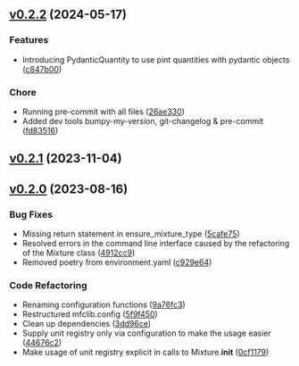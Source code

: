 <!-- insertion marker -->
<a name="v0.2.2"></a>

## [v0.2.2](https://github.com/thaeber/mfclib/compare/v0.2.1...v0.2.2) (2024-05-17)

### Features

- Introducing PydanticQuantity to use pint quantities with pydantic objects ([c847b00](https://github.com/thaeber/mfclib/commit/c847b0051750d9f5e872d2ce57a4d632117d9416))

### Chore

- Running pre-commit with all files ([26ae330](https://github.com/thaeber/mfclib/commit/26ae3300030daba4fd2b765ce2b97368ac55ca4d))
- Added dev tools bumpy-my-version, git-changelog & pre-commit ([fd83516](https://github.com/thaeber/mfclib/commit/fd8351653b14d3c57853ccf2bc7436780b0c0d69))

<a name="v0.2.1"></a>

## [v0.2.1](https://github.com/thaeber/mfclib/compare/v0.2.0...v0.2.1) (2023-11-04)

<a name="v0.2.0"></a>

## [v0.2.0](https://github.com/thaeber/mfclib/compare/f6d2a2e5728e34d8992d8136416ab95c213a7b59...v0.2.0) (2023-08-16)

### Bug Fixes

- Missing return statement in ensure_mixture_type ([5cafe75](https://github.com/thaeber/mfclib/commit/5cafe757c2462d34ad242dba92d2831fdae20802))
- Resolved errors in the command line interface caused by the refactoring of the Mixture class ([4912cc9](https://github.com/thaeber/mfclib/commit/4912cc91c7d667ef00f282c572ad2ea84711e342))
- Removed poetry from environment.yaml ([c929e64](https://github.com/thaeber/mfclib/commit/c929e6452101c224a8b52e7e73ec130836a6eaf3))

### Code Refactoring

- Renaming configuration functions ([9a76fc3](https://github.com/thaeber/mfclib/commit/9a76fc313b87aa2cfbad8efcb7af4170d1ecd3e2))
- Restructured mfclib.config ([5f9f450](https://github.com/thaeber/mfclib/commit/5f9f4502620f437cd23e7632740255d5de33ec9a))
- Clean up dependencies ([3dd96ce](https://github.com/thaeber/mfclib/commit/3dd96ce0b5fe72e847c55b312f4209dd704332e4))
- Supply unit registry only via configuration to make the usage easier ([44676c2](https://github.com/thaeber/mfclib/commit/44676c2faf24a1fcd16e5cf9de5cef0a46899a3f))
- Make usage of unit registry explicit in calls to Mixture.__init__ ([0cf1179](https://github.com/thaeber/mfclib/commit/0cf117956d6710c572afce648bcbb061fdc246c2))

